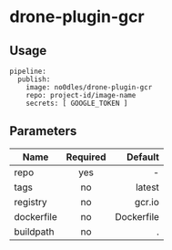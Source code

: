 # drone-plugin-gcr

## Usage

```
pipeline:
  publish:
    image: no0dles/drone-plugin-gcr
    repo: project-id/image-name
    secrets: [ GOOGLE_TOKEN ]
```

## Parameters

| Name       | Required | Default    |
| ---------- |:--------:| ----------:|
| repo       | yes      | -          |
| tags       | no       | latest     |
| registry   | no       | gcr.io     |
| dockerfile | no       | Dockerfile |
| buildpath  | no       | .          |